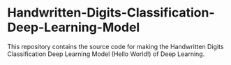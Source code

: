 # Handwritten-Digits-Classification-Deep-Learning-Model
This repository contains the source code for making the Handwritten Digits Classification Deep Learning Model (Hello World!) of Deep Learning.
